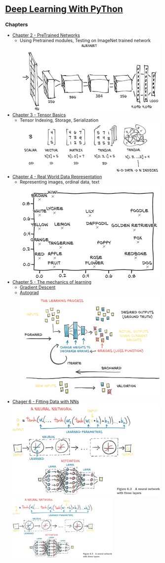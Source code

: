 # [Deep Learning With PyThon](https://pytorch.org/assets/deep-learning/Deep-Learning-with-PyTorch.pdf)

### Chapters

* [Chapter 2 - PreTrained Networks](./Chapter2_PretrainedModules)
    * Using Pretrained modules, Testing on ImageNet trained network  
    ![AlexNet](resources/alexnet.jpg)
* [Chapter 3 - Tensor Basics](./Chapter_3_Tensor_Basics)
    * Tensor Indexing, Storage, Serialization
    ![tensors](resources/tensors.jpg)
* [Chapter 4 - Real World Data Representation](./Chapter_4_real_world_data_representation_using_tensors)
    * Representing images, ordinal data, text
    ![word_embedding](resources/word_embedding.jpg)
* [Chapter 5 - The mechanics of learning](./Chapter_5_the_mechanics_of_learning)
    * [Gradient Descent](./Chapter_5_the_mechanics_of_learning/gradient_descent.ipynb)
    * [Autograd](./Chapter_5_the_mechanics_of_learning/autograd.ipynb)
    ![word_embedding](resources/learning.jpg)
* [Chager 6 - Fitting Data with NNs](./Chapter_6_using_nn_to_fit_data)
  ![neural_network](resources/nn.jpg)
  <img src="resources/nn.jpg" alt="alt text" height="200px">
